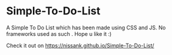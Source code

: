 # Simple-To-Do-List
A Simple To Do List which has been made using CSS and JS. No frameworks used as such . Hope u like it :)

Check it out on 
https://nissank.github.io/Simple-To-Do-List/
